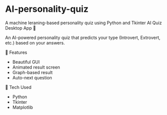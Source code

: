# AI-personality-quiz
 A machine leraning-based personality quiz using Python and Tkinter
AI Quiz Desktop App 🎯

An AI-powered personality quiz that predicts your type (Introvert, Extrovert, etc.) based on your answers.

🔧 Features
- Beautiful GUI
- Animated result screen
- Graph-based result
- Auto-next question

🧠 Tech Used
- Python
- Tkinter
- Matplotlib
